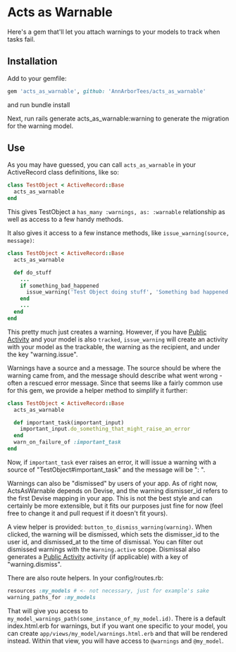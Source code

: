 Acts as Warnable
===============

Here's a gem that'll let you attach warnings to your models to track when
tasks fail.

Installation
------------

Add to your gemfile:
```ruby
gem 'acts_as_warnable', github: 'AnnArborTees/acts_as_warnable'
```
and run
    bundle install

Next, run
    rails generate acts_as_warnable:warning
to generate the migration for the warning model.

Use
---

As you may have guessed, you can call `acts_as_warnable` in your ActiveRecord
class definitions, like so:
```ruby
class TestObject < ActiveRecord::Base
  acts_as_warnable
end
```

This gives TestObject a `has_many :warnings, as: :warnable` relationship as well
as access to a few handy methods.

It also gives it access to a few instance methods, like `issue_warning(source, message)`:

```ruby
class TestObject < ActiveRecord::Base
  acts_as_warnable

  def do_stuff
    ...
    if something_bad_happened
      issue_warning('Test Object doing stuff', 'Something bad happened!!')
    end
    ...
  end
end
```

This pretty much just creates a warning. However, if you have
[Public Activity](https://github.com/chaps-io/public_activity) and your model is also
`tracked`, `issue_warning` will create an activity with your model as the trackable,
the warning as the recipient, and under the key "warning.issue".

Warnings have a source and a message. The source should be where the warning came
from, and the message should describe what went wrong - often a rescued error message.
Since that seems like a fairly common use for this gem, we provide a helper method
to simplify it further:

```ruby
class TestObject < ActiveRecord::Base
  acts_as_warnable

  def important_task(important_input)
    important_input.do_something_that_might_raise_an_error
  end
  warn_on_failure_of :important_task
end
```

Now, if `important_task` ever raises an error, it will issue a warning with a source
of "TestObject#important_task" and the message will be "<error class>: <error message>".

Warnings can also be "dismissed" by users of your app. As of right now, ActsAsWarnable
depends on Devise, and the warning dismisser_id refers to the first Devise mapping in
your app. This is not the best style and can certainly be more extensible, but it fits
our purposes just fine for now (feel free to change it and pull request if it doesn't fit yours).

A view helper is provided: `button_to_dismiss_warning(warning)`. When clicked, the warning
will be dismissed, which sets the dismisser_id to the user id, and dismissed_at to the time
of dismissal. You can filter out dismissed warnings with the `Warning.active` scope.
Dismissal also generates a [Public Activity](https://github.com/chaps-io/public_activity)
activity (if applicable) with a key of "warning.dismiss".

There are also route helpers. In your config/routes.rb:
```ruby
resources :my_models # <- not necessary, just for example's sake
warning_paths_for :my_models
```

That will give you access to `my_model_warnings_path(some_instance_of_my_model.id)`.
There is a default index.html.erb for warnings, but if you want one specific to your
model, you can create `app/views/my_model/warnings.html.erb` and that will be rendered
instead. Within that view, you will have access to `@warnings` and `@my_model`.
